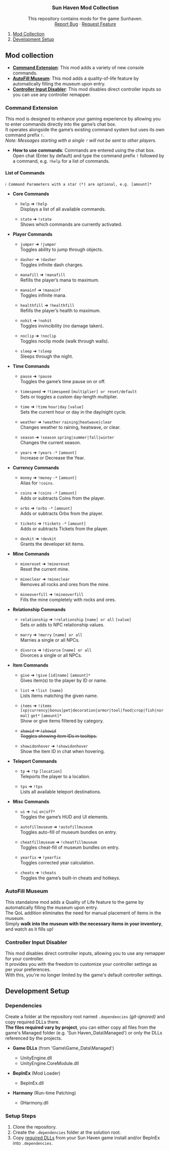 ﻿<div align="center">
	<!--
	<a href="https://github.com/Rx4Byte/Athena">
    	<img src="resources/assets/logo.png" alt="Logo" width="128" height="128">
  	</a>
	-->
   	<h3 align="center">Sun Haven Mod Collection</h3>
	<p align="center">
		This repository contains mods for the game Sunhaven.
    	<br/>
    	<!--<a href="https://github.com/Rx4Byte/Athena"><strong>Explore the docs »</strong></a>
    	<br />
    	<br />-->
    	<!-- TODO: add demo screenshots
    	<a href="https://github.com/">View Demo</a>
    	·-->
    	<a href="https://github.com/Rx4Byte/Unity_SunHaven/issues">Report Bug</a>
    	·									
    	<a href="https://github.com/Rx4Byte/Unity_SunHaven/issues">Request Feature</a>
		<!--								
    	·									
    	<a href="https://github.com/Rx4Byte/Unity_SunHaven/issues">Star Athena</a>
		-->
  	</p>
</div>

<!-- Table of Contents -->
<ol>
	<li><a href="#mod-collection">Mod Collection</a></li>
	<li><a href="#development-setup">Development Setup</a></li>
	<!--
	<li><a href="#contributing">Contributing</a>
		<ul>
			<li><a href="#opening-an-issue">Opening an Issue</a>
				<ul>
					<li><a href="#-bug-report">🐛 Bug Report</a></li>
					<li><a href="#-feature-request">💡 Feature Request</a></li>
					<li><a href="#-suggestion">💬 Suggestion</a></li>
					<li><a href="#-question">❓ Question</a></li>
				</ul>
			</li>
			<li><a href="#pull-request">Pull Request</a></li>
		</ul>
	</li>
	-->
	<!--<li><a href="#chat-discussion">Chat & Discussion</a></li>-->
</ol>

## Mod collection
* **[Command Extension](#command-extension)**: This mod adds a variety of new console commands.  
* **[AutoFill Museum](#autofill-museum)**: This mod adds a quality-of-life feature by automatically filling the museum upon entry.  
* **[Controller Input Disabler](#controller-input-disabler)**: This mod disables direct controller inputs so you can use any controller remapper.

### Command Extension
This mod is designed to enhance your gaming experience by allowing you to enter commands directly into the game’s chat box.  
It operates alongside the game’s existing command system but uses its own command prefix `!`.  
*Note: Messages starting with a single `!` will not be sent to other players.*

- **How to use commands**: Commands are entered using the chat box.  
  Open chat (Enter by default) and type the command prefix `!` followed by a command, e.g. `!help` for a list of commands.

#### List of Commands
```
ℹ️ Command Parameters with a star (*) are optional, e.g. [amount]*
```
- **Core Commands**
	- `help` ➜ `!help`  
	  Displays a list of all available commands.
	
	- `state` ➜ `!state`  
	  Shows which commands are currently activated.

- **Player Commands**
	- `jumper` ➜ `!jumper`  
	  Toggles ability to jump through objects.
	
	- `dasher` ➜ `!dasher`  
	  Toggles infinite dash charges.
	
	- `manafill` ➜ `!manafill`  
	  Refills the player’s mana to maximum.
	
	- `manainf` ➜ `!manainf`  
	  Toggles infinite mana.
	
	- `healthfill` ➜ `!healthfill`  
	  Refills the player’s health to maximum.
	
	- `nohit` ➜ `!nohit`  
	  Toggles invincibility (no damage taken).
	
	- `noclip` ➜ `!noclip`  
	  Toggles noclip mode (walk through walls).
	
	- `sleep` ➜ `!sleep`  
	  Sleeps through the night.

- **Time Commands**
	- `pause` ➜ `!pause`  
	  Toggles the game’s time pause on or off.
	
	- `timespeed` ➜ `!timespeed` `[multiplier] or reset/default`  
	  Sets or toggles a custom day-length multiplier.
	
	- `time` ➜ `!time` `hour|day` `[value]`  
	  Sets the current hour or day in the day/night cycle.
	
	- `weather` ➜ `!weather` `raining|heatwave|clear`  
	  Changes weather to raining, heatwave, or clear.
	
	- `season` ➜ `!season` `spring|summer|fall|winter`  
	  Changes the current season.
	
	- `years` ➜ `!years` `-*` `[amount]`  
	  Increase or Decrease the Year.

- **Currency Commands**
	- `money` ➜ `!money` `-*` `[amount]`  
	  Alias for `!coins`.
	
	- `coins` ➜ `!coins` `-*` `[amount]`  
	  Adds or subtracts Coins from the player.
	
	- `orbs` ➜ `!orbs` `-*` `[amount]`  
	  Adds or subtracts Orbs from the player.
	
	- `tickets` ➜ `!tickets` `-*` `[amount]`  
	  Adds or subtracts Tickets from the player.
	
	- `devkit` ➜ `!devkit`  
	  Grants the developer kit items.

- **Mine Commands**
	- `minereset` ➜ `!minereset`  
	  Reset the current mine.
	
	- `mineclear` ➜ `!mineclear`  
	  Removes all rocks and ores from the mine.
	
	- `mineoverfill` ➜ `!mineoverfill`  
	  Fills the mine completely with rocks and ores.

- **Relationship Commands**
	- `relationship` ➜ `!relationship` `[name] or all` `[value]`  
	  Sets or adds to NPC relationship values.
	
	- `marry` ➜ `!marry` `[name] or all`  
	  Marries a single or all NPCs.
	
	- `divorce` ➜ `!divorce` `[name] or all`  
	  Divorces a single or all NPCs.

- **Item Commands**
	- `give` ➜ `!give` `[id|name]` `[amount]*`  
	  Gives item(s) to the player by ID or name.
	
	- `list` ➜ `!list [name]`  
	  Lists items matching the given name.
	
	- `items` ➜ `!items` `[xp|currency|bonus|pet|decoration|armor|tool|food|crop|fish|normal]` `get*` `[amount]*`  
	  Show or give items filtered by category.
	
	- ~~`showid` ➜ `!showid`~~  
	  ~~Toggles showing item IDs in tooltips.~~
	
	- `showidonhover` ➜ `!showidonhover`  
	  Show the item ID in chat when hovering.

- **Teleport Commands**
	- `tp` ➜ `!tp` `[location]`  
	  Teleports the player to a location.
	
	- `tps` ➜ `!tps`  
	  Lists all available teleport destinations.

- **Misc Commands**
	- `ui` ➜ `!ui` `on|off*`  
	  Toggles the game’s HUD and UI elements.
	
	- `autofillmuseum` ➜ `!autofillmuseum`  
	  Toggles auto-fill of museum bundles on entry.
	
	- `cheatfillmuseum` ➜ `!cheatfillmuseum`  
	  Toggles cheat-fill of museum bundles on entry.
	
	- `yearfix` ➜ `!yearfix`  
	  Toggles corrected year calculation.
	
	- `cheats` ➜ `!cheats`  
	  Toggles the game’s built-in cheats and hotkeys.

### AutoFill Museum
This standalone mod adds a Quality of Life feature to the game by automatically filling the museum upon entry.  
The QoL addition eliminates the need for manual placement of items in the museum.  
Simply **walk into the museum with the necessary items in your inventory**, and watch as it fills up!

### Controller Input Disabler
This mod disables direct controller inputs, allowing you to use any remapper for your controller.  
It provides you with the freedom to customize your controller settings as per your preferences.  
With this, you're no longer limited by the game's default controller settings.

## Development Setup
### Dependencies
Create a folder at the repository root named `.dependencies` *(git-ignored)* and copy required DLLs there.  
**The files required vary by project**, you can either copy all files from the game's Managed folder (e.g. 'Sun Haven_Data\Managed') or only the DLLs referenced by the projects.

- **Game DLLs** (from 'Game\Game_Data\Managed')
	+ UnityEngine.dll
	+ UnityEngine.CoreModule.dll

- **BepInEx** (Mod Loader)
	+ BepInEx.dll

- **Harmony** (Run-time Patching)
	+ 0Harmony.dll

### Setup Steps
1. Clone the repository.
2. Create the `.dependencies` folder at the solution root.
3. Copy [required DLLs](#required-files) from your Sun Haven game install and/or BepInEx into `.dependencies`.
